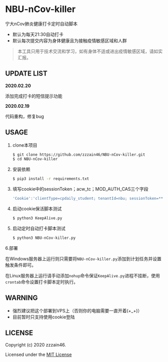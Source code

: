 # NBU-nCov-killer

宁大nCov肺炎健康打卡定时自动脚本

 - 默认为每天21:30自动打卡
 - 默认每次提交内容为身体健康且为接触疫情敏感区域和人群

> 本工具只用于技术交流和学习，如有身体不适或进出疫情敏感区域，请如实汇报。

## UPDATE LIST

**2020.02.20**

 添加完成打卡的短信提示功能

**2020.02.19**

代码重构，修复bug

## USAGE

1. clone本项目
    ```bash
    $ git clone https://github.com/zzzain46/NBU-nCov-killer.git 
    $ cd NBU-nCov-killer
    ```
    
2. 安装依赖

    ```bash
    $ pip3 install -r requirements.txt
    ```

3. 填写cookie中的sessionToken；acw_tc；MOD_AUTH_CAS三个字段
  
    ```javascript
    'Cookie':'clientType=cpdaily_student; tenantId=nbu; sessionToken=******; acw_tc=******; MOD_AUTH_CAS=******',
    ```
    
4. 启动cookie保活脚本测试

   ```bash
   $ python3 KeepAlive.py
   ```
   
5. 启动定时自动打卡脚本测试

   ```bash
   $ python3 NBU-nCov-killer.py
   ```

6.部署

​	在Windows服务器上运行则只需要将`NBU-nCov-killer.py`添加到计划任务并设置触发条件即可。

​	在Linux服务器上运行请手动添加`nohup`命令保证`KeepAlive.py`进程不挂断，使用`crontab`命令设置打卡脚本定时执行。



## WARNING

- 强烈建议把这个部署到VPS上（否则你的电脑需要一直开着(+_+)）
- 目前暂时只支持使用cookie登陆


## LICENSE

Copyright (c) 2020 zzzain46.

Licensed under the [MIT License](https://github.com/Tishacy/ZJU-nCov-Hitcarder/blob/master/LICENSE)



